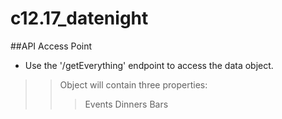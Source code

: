 # c12.17_datenight

##API Access Point
+ Use the '/getEverything' endpoint to access the data object.
>> Object will contain three properties:
>>>Events
>>>Dinners
>>>Bars
